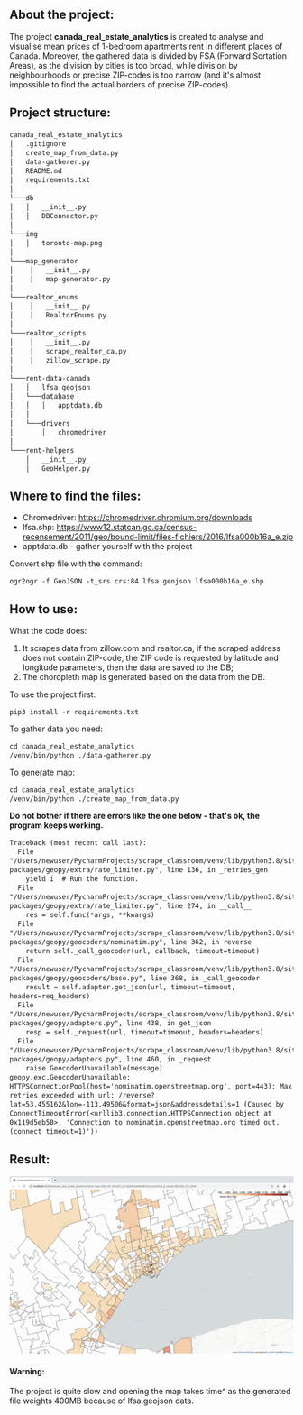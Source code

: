 ## About the project:
The project **canada_real_estate_analytics** is created to analyse and visualise mean prices of 1-bedroom apartments rent in different places of Canada. 
Moreover, the gathered data is divided by FSA (Forward Sortation Areas), as the division by cities is too broad, while division by neighbourhoods or precise ZIP-codes is too narrow (and it's almost impossible to find the actual borders of precise ZIP-codes).
## Project structure:
```
canada_real_estate_analytics
│   .gitignore
│   create_map_from_data.py   
│   data-gatherer.py   
│   README.md
│   requirements.txt       
│   
└───db  
│   │   __init__.py
│   │   DBConnector.py
│   
└───img
│   │   toronto-map.png
│      
└───map_generator
│    │   __init__.py
│    │   map-generator.py        
│      
└───realtor_enums
│    │   __init__.py
│    │   RealtorEnums.py   
│        
└───realtor_scripts
│    │   __init__.py
│    │   scrape_realtor_ca.py    
│    │   zillow_scrape.py    
│    
└───rent-data-canada
│   │   lfsa.geojson
│   └───database
│   │   │   apptdata.db
│   │   
│   └───drivers
│       │   chromedriver
│        
└───rent-helpers
    │   __init__.py
    │   GeoHelper.py
```
## Where to find the files:
- Chromedriver: https://chromedriver.chromium.org/downloads 
- lfsa.shp: https://www12.statcan.gc.ca/census-recensement/2011/geo/bound-limit/files-fichiers/2016/lfsa000b16a_e.zip 
- apptdata.db - gather yourself with the project

Convert shp file with the command:
```
ogr2ogr -f GeoJSON -t_srs crs:84 lfsa.geojson lfsa000b16a_e.shp
```
## How to use:
What the code does:
1. It scrapes data from zillow.com and realtor.ca, if the scraped address does not contain ZIP-code, the ZIP code is requested by latitude and longitude parameters, then the data are saved to the DB;
2. The choropleth map is generated based on the data from the DB.

To use the project first:
```commandline
pip3 install -r requirements.txt
```

To gather data you need: 
```commandline
cd canada_real_estate_analytics
/venv/bin/python ./data-gatherer.py
```

To generate map:
```commandline
cd canada_real_estate_analytics
/venv/bin/python ./create_map_from_data.py
```
**Do not bother if there are errors like the one below - that's ok, the program keeps working.**
```
Traceback (most recent call last):
  File "/Users/newuser/PycharmProjects/scrape_classroom/venv/lib/python3.8/site-packages/geopy/extra/rate_limiter.py", line 136, in _retries_gen
    yield i  # Run the function.
  File "/Users/newuser/PycharmProjects/scrape_classroom/venv/lib/python3.8/site-packages/geopy/extra/rate_limiter.py", line 274, in __call__
    res = self.func(*args, **kwargs)
  File "/Users/newuser/PycharmProjects/scrape_classroom/venv/lib/python3.8/site-packages/geopy/geocoders/nominatim.py", line 362, in reverse
    return self._call_geocoder(url, callback, timeout=timeout)
  File "/Users/newuser/PycharmProjects/scrape_classroom/venv/lib/python3.8/site-packages/geopy/geocoders/base.py", line 368, in _call_geocoder
    result = self.adapter.get_json(url, timeout=timeout, headers=req_headers)
  File "/Users/newuser/PycharmProjects/scrape_classroom/venv/lib/python3.8/site-packages/geopy/adapters.py", line 438, in get_json
    resp = self._request(url, timeout=timeout, headers=headers)
  File "/Users/newuser/PycharmProjects/scrape_classroom/venv/lib/python3.8/site-packages/geopy/adapters.py", line 460, in _request
    raise GeocoderUnavailable(message)
geopy.exc.GeocoderUnavailable: HTTPSConnectionPool(host='nominatim.openstreetmap.org', port=443): Max retries exceeded with url: /reverse?lat=53.455162&lon=-113.49506&format=json&addressdetails=1 (Caused by ConnectTimeoutError(<urllib3.connection.HTTPSConnection object at 0x119d5eb50>, 'Connection to nominatim.openstreetmap.org timed out. (connect timeout=1)'))
```
## Result: 
![alt text](./img/toronto-map.png)

#### Warning:
The project is quite slow and opening the map takes time^ as the generated file weights 400MB because of lfsa.geojson data.